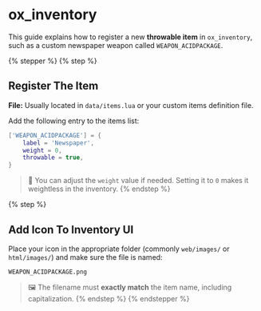 # ox\_inventory

This guide explains how to register a new **throwable item** in `ox_inventory`, such as a custom newspaper weapon called `WEAPON_ACIDPACKAGE`.

{% stepper %}
{% step %}
## Register The Item

**File:** Usually located in `data/items.lua` or your custom items definition file.

Add the following entry to the items list:

```lua
['WEAPON_ACIDPACKAGE'] = {
    label = 'Newspaper',
    weight = 0,
    throwable = true,
}
```

> 🔁 You can adjust the `weight` value if needed. Setting it to `0` makes it weightless in the inventory.
{% endstep %}

{% step %}
## Add Icon To Inventory UI

Place your icon in the appropriate folder (commonly `web/images/` or `html/images/`) and make sure the file is named:

```
WEAPON_ACIDPACKAGE.png
```

> 🖼️ The filename must **exactly match** the item name, including capitalization.
{% endstep %}
{% endstepper %}
